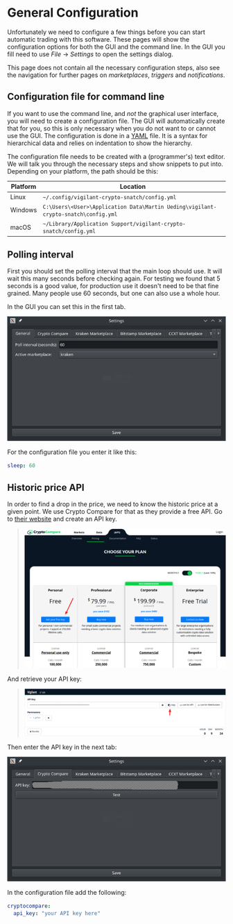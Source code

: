 # General Configuration

Unfortunately we need to configure a few things before you can start automatic trading with this software. These pages will show the configuration options for both the GUI and the command line. In the GUI you fill need to use *File* → *Settings* to open the settings dialog.

This page does not contain all the necessary configuration steps, also see the navigation for further pages on _marketplaces_, _triggers_ and _notifications_.

## Configuration file for command line

If you want to use the command line, and *not* the graphical user interface, you will need to create a configuration file. The GUI will automatically create that for you, so this is only necessary when you do not want to or cannot use the GUI. The configuration is done in a [YAML](https://yaml.org/) file. It is a syntax for hierarchical data and relies on indentation to show the hierarchy.

The configuration file needs to be created with a (programmer's) text editor. We will talk you through the necessary steps and show snippets to put into. Depending on your platform, the path should be this:

| Platform | Location |
| --- | --- |
| Linux | `~/.config/vigilant-crypto-snatch/config.yml` |
| Windows | `C:\Users\<User>\Application Data\Martin Ueding\vigilant-crypto-snatch\config.yml` |
| macOS | `~/Library/Application Support/vigilant-crypto-snatch/config.yml`

## Polling interval

First you should set the polling interval that the main loop should use. It will wait this many seconds before checking again. For testing we found that 5 seconds is a good value, for production use it doesn't need to be that fine grained. Many people use 60 seconds, but one can also use a whole hour.

In the GUI you can set this in the first tab.

![](qtgui-01.png)

For the configuration file you enter it like this:

```yaml
sleep: 60
```

## Historic price API

In order to find a drop in the price, we need to know the historic price at a given point. We use Crypto Compare for that as they provide a free API. Go to [their website](https://min-api.cryptocompare.com/pricing) and create an API key.

> ![](screenshot-cryptocompare-plans.png)

And retrieve your API key:

> ![](screenshot-cryptocompare-api-key.png)

Then enter the API key in the next tab:

![](qtgui-02.png)

In the configuration file add the following:

```yaml
cryptocompare:
  api_key: "your API key here"
```